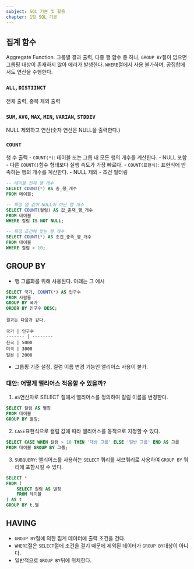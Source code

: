 ```yaml
---
subject: SQL 기본 및 활용
chapter: 1장 SQL 기본
---
```


## 집계 함수
Aggregate Function. 그룹별 결과 출력, 다중 행 함수 중 하나, `GROUP BY`절이 없으면 그룹핑 대상이 존재하지 않아 에러가 발생한다. `WHERE`절에서 사용 불가하며, 공집합에서도 연산을 수행한다.
### `ALL`, `DISTIINCT`
전체 출력, 중복 제외 출력
### `SUM`, `AVG`, `MAX`, `MIN`, `VARIAN`, `STDDEV`
NULL 제외하고 연산(숫자 연산은 NULL을 출력한다.)
### `COUNT`
행 수 출력
	- `COUNT(*)`: 테이블 또는 그룹 내 모든 행의 개수를 계산한다.
		- NULL 포함
		- 다른 `COUNT()`함수 형태보다 실행 속도가 가장 빠르다.
	- `COUNT(표현식)`: 표현식에 만족하는 행의 개수를 계산한다.
		- NULL 제외
		- 조건 필터링
```SQL
-- 테이블 전체 행 개수
SELECT COUNT(*) AS 총_행_개수
FROM 테이블;

-- 특정 열 값이 NULL이 아닌 행 개수
SELECT COUNT(컬럼) AS 값_존재_행_개수
FROM 테이블
WHERE 컬럼 IS NOT NULL;

-- 특정 조건에 맞는 행 개수
SELECT COUNT(*) AS 조건_충족_행_개수
FROM 테이블
WHERE 컬럼 > 10;
```
## GROUP BY
- 행 그룹화를 위해 사용된다. 아래는 그 예시
```SQL
SELECT 국가, COUNT(*) AS 인구수
FROM 사람들
GROUP BY 국가
ORDER BY 인구수 DESC;
```
	결과는 다음과 같다.
```
국가 | 인구수
------- | --------
한국 | 5000
미국 | 3000
일본 | 2000
```
- 그룹핑 기준 설정, 컬럼 이름 변경 기능인 앨리어스 사용이 불가.
### 대안: 어떻게 앨리어스 적용할 수 있을까?
1. `AS`연산자로 SELECT 절에서 앨리어스를 정의하여 칼럼 이름을 변경한다.
```SQL
SELECT 컬럼 AS 별칭
FROM 테이블
GROUP BY 별칭;
```
2. `CASE`표현식으로 컬럼 값에 따라 앨리어스를 동적으로 지정할 수 있다.
```SQL
SELECT CASE WHEN 칼럼 > 10 THEN '대상 그룹' ELSE '일반 그룹' END AS 그룹
FROM 테이블 GROUP BY 그룹;
```
3. `SUBQUERY`: 앨리어스를 사용하는 `SELECT` 쿼리를 서브쿼리로 사용하여 `GROUP BY` 쿼리에 포함시킬 수 있다.
```SQL
SELECT *
FROM (
	SELECT 컬럼 AS 별칭
	FROM 테이블
) AS t
GROUP BY t.별
```
## HAVING
- `GROUP BY`절에 의한 집계 데이터에 출력 조건을 건다.
- `WHERE`절은 `SELECT`절에 조건을 걸기 때문에 제외된 데이터가 `GROUP BY`대상이 아니다.
- 일반적으로 `GROUP BY`뒤에 위치한다. 
